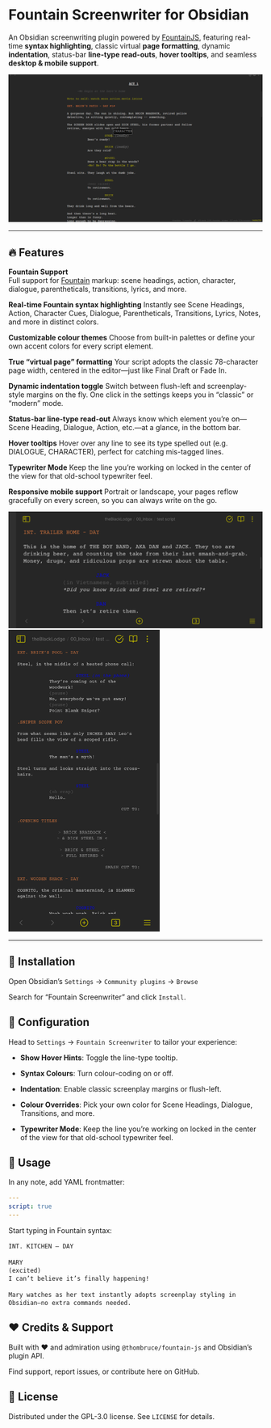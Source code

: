 # Fountain Screenwriter for Obsidian

An Obsidian screenwriting plugin powered by [FountainJS]([https://github.com/thombruce/FountainJS), featuring real-time **syntax highlighting**, classic virtual **page formatting**, dynamic **indentation**, status-bar **line-type read-outs**, **hover tooltips**, and seamless **desktop & mobile support**.

<img src="images/desktop-1.png" alt="Desktop screenshot" style="max-width: 100%; height: auto; max-height: 600px;" />

---

## 🔥 Features

 **Fountain Support**  
Full support for [Fountain](https://fountain.io/) markup: scene headings, action, character, dialogue, parentheticals, transitions, lyrics, and more.

**Real-time Fountain syntax highlighting**
Instantly see Scene Headings, Action, Character Cues, Dialogue, Parentheticals, Transitions, Lyrics, Notes, and more in distinct colors.

**Customizable colour themes**
Choose from built-in palettes or define your own accent colors for every script element.

**True “virtual page” formatting**
Your script adopts the classic 78-character page width, centered in the editor—just like Final Draft or Fade In.

**Dynamic indentation toggle**
Switch between flush-left and screenplay-style margins on the fly. One click in the settings keeps you in “classic” or “modern” mode.

**Status-bar line-type read-out**
Always know which element you’re on—Scene Heading, Dialogue, Action, etc.—at a glance, in the bottom bar.

**Hover tooltips**
Hover over any line to see its type spelled out (e.g. DIALOGUE, CHARACTER), perfect for catching mis-tagged lines.

**Typewriter Mode**
Keep the line you’re working on locked in the center of the view for that old-school typewriter feel.

**Responsive mobile support**
Portrait or landscape, your pages reflow gracefully on every screen, so you can always write on the go.

<img src="images/mobile-landscape.png" alt="Mobile screenshot in landscape" style="max-width: 350px%; max-height: 600px;" />

<img src="images/mobile-portrait.png" alt="Mobile screenshot in portrait" style="max-width: 300px; max-height: 600px;" />

---

## 🚀 Installation
Open Obsidian’s `Settings` → `Community plugins` → `Browse`

Search for “Fountain Screenwriter” and click `Install`.


## 🎨 Configuration
Head to `Settings` → `Fountain Screenwriter` to tailor your experience:

- **Show Hover Hints**: Toggle the line-type tooltip.

- **Syntax Colours**: Turn colour-coding on or off.

- **Indentation**: Enable classic screenplay margins or flush-left.

- **Colour Overrides**: Pick your own color for Scene Headings, Dialogue, Transitions, and more.

- **Typewriter Mode**: Keep the line you’re working on locked in the center of the view for that old-school typewriter feel.

## 📖 Usage
In any note, add YAML frontmatter:

```yaml
---
script: true
---
```

Start typing in Fountain syntax:

```fountain
INT. KITCHEN – DAY

MARY
(excited)
I can’t believe it’s finally happening!

Mary watches as her text instantly adopts screenplay styling in Obsidian—no extra commands needed.
```

## ❤️ Credits & Support
Built with ❤️ and admiration using `@thombruce/fountain-js` and Obsidian’s plugin API.

Find support, report issues, or contribute here on GitHub.

## 📜 License
Distributed under the GPL-3.0 license. See `LICENSE` for details.
